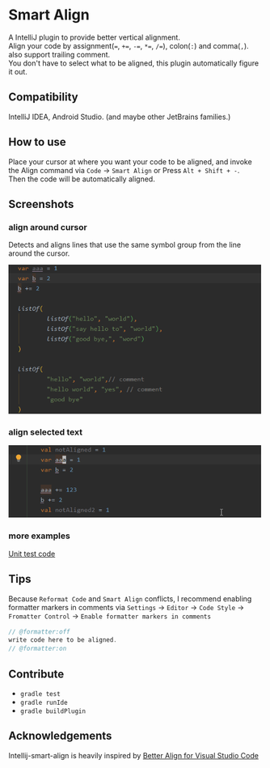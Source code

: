 # Smart Align

A IntelliJ plugin to provide better vertical alignment.  
Align your code by assignment(`=`, `+=`, `-=`, `*=`, `/=`), colon(`:`) and comma(`,`). also support trailing comment.  
You don't have to select what to be aligned, this plugin automatically figure it out.  

## Compatibility

IntelliJ IDEA, Android Studio. (and maybe other JetBrains families.)

## How to use

Place your cursor at where you want your code to be aligned, and invoke the Align command via `Code` -> `Smart Align` or Press `Alt + Shift + -`.  
Then the code will be automatically aligned.

## Screenshots

### align around cursor

Detects and aligns lines that use the same symbol group from the line around the cursor.

<img src="screen_shots/around_cursor.gif" width="500px">

### align selected text

<img src="screen_shots/selected_text.gif" width="500px">

### more examples

[Unit test code](https://github.com/ttyniwa/intellij-smart-align/blob/master/src/test/kotlin/com/github/ttyniwa/intellij/plugin/align/AlignerSpek.kt)

## Tips

Because `Reformat Code` and `Smart Align` conflicts, I recommend enabling formatter markers in comments via `Settings` -> `Editor` -> `Code Style` -> `Fromatter Control` -> `Enable formatter markers in comments`

```gradle
// @formatter:off
write code here to be aligned.
// @formatter:on
```

## Contribute

* `gradle test`
* `gradle runIde`
* `gradle buildPlugin`

## Acknowledgements

Intellij-smart-align is heavily inspired by [Better Align for Visual Studio Code](https://marketplace.visualstudio.com/items?itemName=wwm.better-align)
